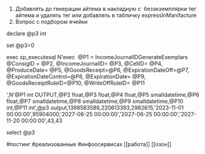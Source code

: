 
1. Добавлять до генерации айтема в накладную с  безэкземплярки тег айтема и удалять тег или добавлять в табличку expressInManifacture
2. Вопрос с подбором ячейки

declare @p3 int

set @p3=0

exec sp_executesql N'exec  @P1 = IncomeJournalIDGenerateExemplars @ConsigID = @P2, @IncomeJournalID= @P3, @CellID= @P4, @ProduceDate= @P5, @GoodsReceipt=@P6, @ExpirationDateOff=@P7, @ExpirationDateControl=@P8, @ExpirationDate= @P9, @GoodsReceiptRuleID=@P10, @WriteOffRuleID= @P11

',N'@P1 int OUTPUT,@P2 float,@P3 float,@P4 float,@P5 smalldatetime,@P6 float,@P7 smalldatetime,@P8 smalldatetime,@P9 smalldatetime,@P10 int,@P11 int',@p3 output,1398583586,220613393,2982615,'2023-11-01 00:00:00',95904000,'2027-06-25 00:00:00','2027-06-25 00:00:00','2027-11-20 00:00:00',43,43

select @p3

#постинг #реализованные  #инфоосервисах 
[[работа]]
[[озон]]